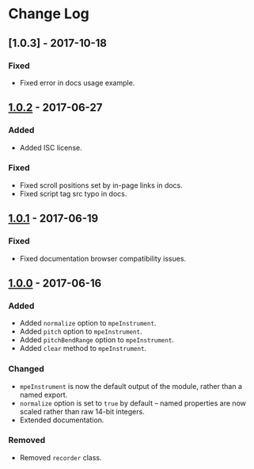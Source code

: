 # Change Log

## [1.0.3] - 2017-10-18
### Fixed
- Fixed error in docs usage example.

## [1.0.2] - 2017-06-27
### Added
- Added ISC license.

### Fixed
- Fixed scroll positions set by in-page links in docs.
- Fixed script tag src typo in docs.

## [1.0.1] - 2017-06-19
### Fixed
- Fixed documentation browser compatibility issues.

## [1.0.0] - 2017-06-16
### Added
- Added `normalize` option to `mpeInstrument`.
- Added `pitch` option to `mpeInstrument`.
- Added `pitchBendRange` option to `mpeInstrument`.
- Added `clear` method to `mpeInstrument`.

### Changed
- `mpeInstrument` is now the default output of the module, rather than a named
export.
- `normalize` option is set to `true` by default – named properties are now
scaled rather than raw 14-bit integers.
- Extended documentation.

### Removed
- Removed `recorder` class.

[1.0.2]: https://github.com/WeAreRoli/mpejs/compare/v1.0.1...v1.0.2
[1.0.1]: https://github.com/WeAreRoli/mpejs/compare/v1.0.0...v1.0.1
[1.0.0]: https://github.com/WeAreRoli/mpejs/compare/v0.1.8...v1.0.0
